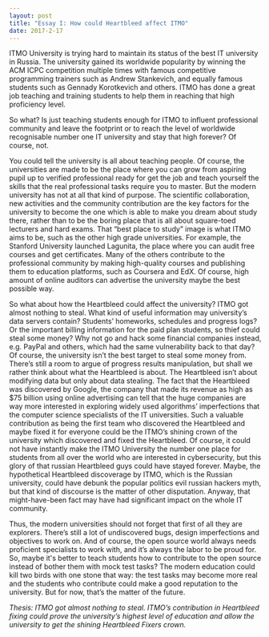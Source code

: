 ```yaml
---
layout: post
title: "Essay I: How could Heartbleed affect ITMO"
date: 2017-2-17
---
```


ITMO University is trying hard to maintain its status of the best IT university in Russia. The university gained its worldwide popularity by winning the ACM ICPC competition multiple times with famous competitive programming trainers such as Andrew Stankevich, and equally famous students such as Gennady Korotkevich and others. ITMO has done a great job teaching and training students to help them in reaching that high proficiency level.

So what? Is just teaching students enough for ITMO to influent professional community and leave the footprint or to reach the level of worldwide recognisable number one IT university and stay that high forever? Of course, not.

You could tell the university is all about teaching people. Of course, the universities are made to be the place where you can grow from aspiring pupil up to verified professional ready for get the job and teach yourself the skills that the real professional tasks require you to master. But the modern university has not at all that kind of purpose. The scientific collaboration, new activities and the community contribution are the key factors for the university to become the one which is able to make you dream about study there, rather than to be the boring place that is all about square-toed lecturers and hard exams. That “best place to study” image is what ITMO aims to be, such as the other high grade universities. For example, the Stanford University launched Lagunita, the place where you can audit free courses and get certificates. Many of the others contribute to the professional community by making high-quality courses and publishing them to education platforms, such as Coursera and EdX. Of course, high amount of online auditors can advertise the university maybe the best possible way.

So what about how the Heartbleed could affect the university? ITMO got almost nothing to steal. What kind of useful information may university’s data servers contain? Students’ homeworks, schedules and progress logs? Or the important billing information for the paid plan students, so thief could steal some money? Why not go and hack some financial companies instead, e.g. PayPal and others, which had the same vulnerability back to that day? Of course, the university isn’t the best target to steal some money from. There’s still a room to argue of progress results manipulation, but shall we rather think about what the Heartbleed is about. The Heartbleed isn’t about modifying data but only about data stealing. The fact that the Heartbleed was discovered by Google, the company that made its revenue as high as $75 billion using online advertising can tell that the huge companies are way more interested in exploring widely used algorithms’ imperfections that the computer science specialists of the IT universities. Such a valuable contribution as being the first team who discovered the Heartbleed and maybe fixed it for everyone could be the ITMO’s shining crown of the university which discovered and fixed the Heartbleed. Of course, it could not have instantly make the ITMO University the number one place for students from all over the world who are interested in cybersecurity, but this glory of that russian Heartbleed guys could have stayed forever. Maybe, the hypothetical Heartbleed discoverage by ITMO, which is the Russian university, could have debunk the popular politics evil russian hackers myth, but that kind of discourse is the matter of other disputation. Anyway, that might-have-been fact may have had significant impact on the whole IT community.

Thus, the modern universities should not forget that first of all they are explorers. There’s still a lot of undiscovered bugs, design imperfections and objectives to work on. And of course, the open source world always needs proficient specialists to work with, and it’s always the labor to be proud for. So, maybe it's better to teach students how to contribute to the open source instead of bother them with mock test tasks? The modern education could kill two birds with one stone that way: the test tasks may become more real and the students who contribute could make a good reputation to the university. But for now, that’s the matter of the future.

_Thesis: ITMO got almost nothing to steal. ITMO’s contribution in Heartbleed fixing could prove the university’s highest level of education and allow the university to get the shining Heartbleed Fixers crown._